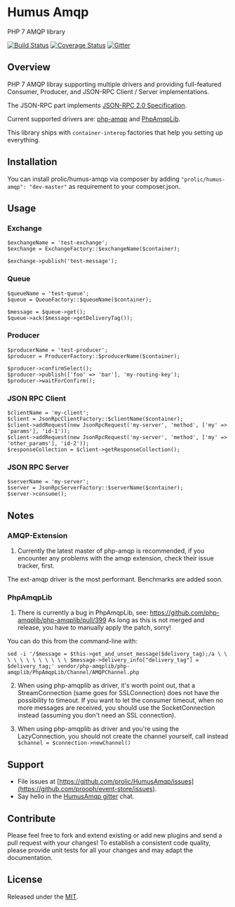 # Humus Amqp

PHP 7 AMQP library

[![Build Status](https://travis-ci.org/prolic/HumusAmqp.svg?branch=master)](https://travis-ci.org/prolic/HumusAmqp)
[![Coverage Status](https://coveralls.io/repos/github/prolic/HumusAmqp/badge.svg?branch=master)](https://coveralls.io/github/prolic/HumusAmqp?branch=master)
[![Gitter](https://badges.gitter.im/prolic/HumusAmqp.svg)](https://gitter.im/prolic/HumusAmqp?utm_source=badge&utm_medium=badge&utm_campaign=pr-badge)

## Overview

PHP 7 AMQP libray supporting multiple drivers and providing full-featured Consumer, Producer, and JSON-RPC Client / Server implementations.

The JSON-RPC part implements [JSON-RPC 2.0 Specification](http://www.jsonrpc.org/specification).

Current supported drivers are: [php-amqp](https://github.com/pdezwart/php-amqp) and [PhpAmqpLib](https://github.com/php-amqplib/php-amqplib).

This library ships with `container-interop` factories that help you setting up everything.

## Installation

You can install prolic/humus-amqp via composer by adding `"prolic/humus-amqp": "dev-master"` as requirement to your composer.json.

## Usage

### Exchange

    $exchangeName = 'test-exchange';
    $exchange = ExchangeFactory::$exchangeName($container);
    
    $exchange->publish('test-message');


### Queue

    $queueName = 'test-queue';
    $queue = QueueFactory::$queueName($container);
    
    $message = $queue->get();
    $queue->ack($message->getDeliveryTag());

### Producer

    $producerName = 'test-producer';
    $producer = ProducerFactory::$producerName($container);
    
    $producer->confirmSelect();
    $producer->publish(['foo' => 'bar'], 'my-routing-key');
    $producer->waitForConfirm();

### JSON RPC Client

    $clientName = 'my-client';
    $client = JsonRpcClientFactory::$clientName($container);
    $client->addRequest(new JsonRpcRequest('my-server', 'method', ['my' => 'params'], 'id-1'));
    $client->addRequest(new JsonRpcRequest('my-server', 'method', ['my' => 'other_params'], 'id-2'));
    $responseCollection = $client->getResponseCollection();

### JSON RPC Server

    $serverName = 'my-server';
    $server = JsonRpcServerFactory::$serverName($container);
    $server->consume();

## Notes

### AMQP-Extension

1) Currently the latest master of php-amqp is recommended, if you encounter any problems with the amqp extension, check
their issue tracker, first. 

The ext-amqp driver is the most performant. Benchmarks are added soon. 


### PhpAmqpLib

1) There is currently a bug in PhpAmqpLib, see: https://github.com/php-amqplib/php-amqplib/pull/399
As long as this is not merged and release, you have to manually apply the patch, sorry!

You can do this from the command-line with:

`sed -i '/$message = $this->get_and_unset_message($delivery_tag);/a \ \ \ \ \ \ \ \ \ \ \ \ $message->delivery_info["delivery_tag"] = $delivery_tag;' vendor/php-amqplib/php-amqplib/PhpAmqpLib/Channel/AMQPChannel.php`

2) When using php-amqplib as driver, it's worth point out, that a StreamConnection (same goes for SSLConnection) does not
have the possibility to timeout. If you want to let the consumer timeout, when no more messages are received, you should
use the SocketConnection instead (assuming you don't need an SSL connection).

3) When using php-amqplib as driver and you're using the LazyConnection, you should not create the channel yourself, call
instead `$channel = $connection->newChannel()`

## Support

- File issues at [https://github.com/prolic/HumusAmqp/issues](https://github.com/prooph/event-store/issues).
- Say hello in the [HumusAmqp gitter](https://gitter.im/prooph/improoph) chat.

## Contribute

Please feel free to fork and extend existing or add new plugins and send a pull request with your changes!
To establish a consistent code quality, please provide unit tests for all your changes and may adapt the documentation.

## License

Released under the [MIT](LICENSE).
